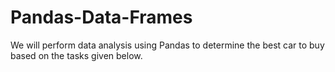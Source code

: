 # Pandas-Data-Frames
We will perform data analysis using Pandas to determine the best car to buy based on the tasks given below.

